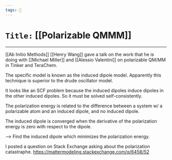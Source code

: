 ```yaml
---
tags: 🧪
---
```

# `Title:` [[Polarizable QMMM]]
--- 
[[Ab Initio Methods]]
[[Henry Wang]] gave a talk on the work that he is doing with [[Michael Miller]] and [[Alessio Valentini]] on polarizable QM/MM in Tinker and TeraChem.

The specific model is known as the induced dipole model. Apparently this technique is superior to the drude oscillator model.

It looks like an SCF problem because the induced dipoles induce dipoles in the other induced dipoles. So it must be solved self-consistently. 

The polarization energy is related to the difference between a system w/ a polarizable atom and an induced dipole, and no induced dipole. 

The induced dipole is converged when the derivative of the polarization energy is zero with respect to the dipole.

--> Find the induced dipole which minimizes the polarization energy. 

I posted a question on Stack Exchange asking about the polarization catastraphe.
https://mattermodeling.stackexchange.com/q/6458/52

